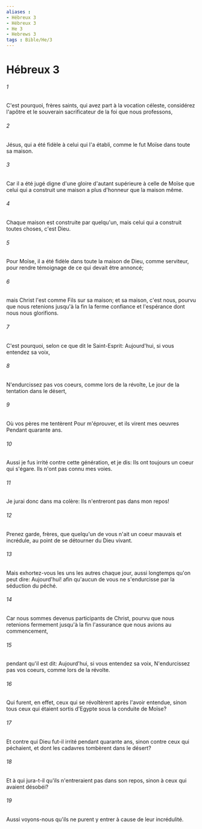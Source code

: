 ```yaml
---
aliases : 
- Hébreux 3
- Hébreux 3
- He 3
- Hebrews 3
tags : Bible/He/3
---
```


# Hébreux 3

###### 1
C'est pourquoi, frères saints, qui avez part à la vocation céleste, considérez l'apôtre et le souverain sacrificateur de la foi que nous professons,
###### 2
Jésus, qui a été fidèle à celui qui l'a établi, comme le fut Moïse dans toute sa maison.
###### 3
Car il a été jugé digne d'une gloire d'autant supérieure à celle de Moïse que celui qui a construit une maison a plus d'honneur que la maison même.
###### 4
Chaque maison est construite par quelqu'un, mais celui qui a construit toutes choses, c'est Dieu.
###### 5
Pour Moïse, il a été fidèle dans toute la maison de Dieu, comme serviteur, pour rendre témoignage de ce qui devait être annoncé;
###### 6
mais Christ l'est comme Fils sur sa maison; et sa maison, c'est nous, pourvu que nous retenions jusqu'à la fin la ferme confiance et l'espérance dont nous nous glorifions.
###### 7
C'est pourquoi, selon ce que dit le Saint-Esprit: Aujourd'hui, si vous entendez sa voix,
###### 8
N'endurcissez pas vos coeurs, comme lors de la révolte, Le jour de la tentation dans le désert,
###### 9
Où vos pères me tentèrent Pour m'éprouver, et ils virent mes oeuvres Pendant quarante ans.
###### 10
Aussi je fus irrité contre cette génération, et je dis: Ils ont toujours un coeur qui s'égare. Ils n'ont pas connu mes voies.
###### 11
Je jurai donc dans ma colère: Ils n'entreront pas dans mon repos!
###### 12
Prenez garde, frères, que quelqu'un de vous n'ait un coeur mauvais et incrédule, au point de se détourner du Dieu vivant.
###### 13
Mais exhortez-vous les uns les autres chaque jour, aussi longtemps qu'on peut dire: Aujourd'hui! afin qu'aucun de vous ne s'endurcisse par la séduction du péché.
###### 14
Car nous sommes devenus participants de Christ, pourvu que nous retenions fermement jusqu'à la fin l'assurance que nous avions au commencement,
###### 15
pendant qu'il est dit: Aujourd'hui, si vous entendez sa voix, N'endurcissez pas vos coeurs, comme lors de la révolte.
###### 16
Qui furent, en effet, ceux qui se révoltèrent après l'avoir entendue, sinon tous ceux qui étaient sortis d'Egypte sous la conduite de Moïse?
###### 17
Et contre qui Dieu fut-il irrité pendant quarante ans, sinon contre ceux qui péchaient, et dont les cadavres tombèrent dans le désert?
###### 18
Et à qui jura-t-il qu'ils n'entreraient pas dans son repos, sinon à ceux qui avaient désobéi?
###### 19
Aussi voyons-nous qu'ils ne purent y entrer à cause de leur incrédulité.
